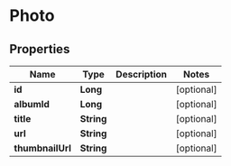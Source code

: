 
# Photo

## Properties
Name | Type | Description | Notes
------------ | ------------- | ------------- | -------------
**id** | **Long** |  |  [optional]
**albumId** | **Long** |  |  [optional]
**title** | **String** |  |  [optional]
**url** | **String** |  |  [optional]
**thumbnailUrl** | **String** |  |  [optional]



